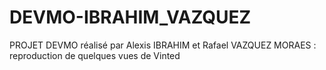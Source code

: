 # DEVMO-IBRAHIM_VAZQUEZ

PROJET DEVMO réalisé par Alexis IBRAHIM et Rafael VAZQUEZ MORAES : reproduction de quelques vues de Vinted

